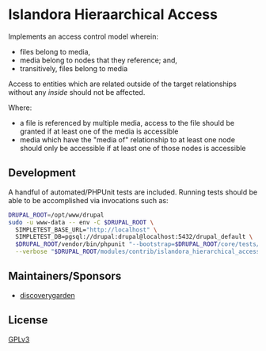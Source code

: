 # Islandora Hieraarchical Access

Implements an access control model wherein:

- files belong to media,
- media belong to nodes that they reference; and,
- transitively, files belong to media

Access to entities which are related outside of the target relationships without any _inside_ should not be affected.

Where:

- a file is referenced by multiple media, access to the file should be granted if at least one of the media is accessible
- media which have the "media of" relationship to at least one node should only be accessible if at least one of those nodes is accessible

## Development

A handful of automated/PHPUnit tests are included. Running tests should be able to be accomplished via invocations such as:

```bash
DRUPAL_ROOT=/opt/www/drupal
sudo -u www-data -- env -C $DRUPAL_ROOT \
  SIMPLETEST_BASE_URL="http://localhost" \
  SIMPLETEST_DB=pgsql://drupal:drupal@localhost:5432/drupal_default \
  $DRUPAL_ROOT/vendor/bin/phpunit "--bootstrap=$DRUPAL_ROOT/core/tests/bootstrap.php" \
  --verbose "$DRUPAL_ROOT/modules/contrib/islandora_hierarchical_access"
```

## Maintainers/Sponsors

* [discoverygarden](http://support.discoverygarden.ca)

## License
[GPLv3](https://www.gnu.org/licenses/gpl-3.0.txt)
